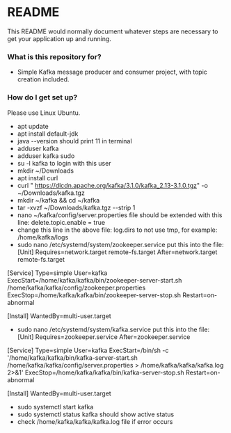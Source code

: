# README #

This README would normally document whatever steps are necessary to get your application up and running.

### What is this repository for? ###

* Simple Kafka message producer and consumer project, with topic creation included.

### How do I get set up? ###

Please use Linux Ubuntu.

* apt update
* apt install default-jdk
* java --version should print 11 in terminal
* adduser kafka
* adduser kafka sudo
* su -l kafka to login with this user
* mkdir ~/Downloads
* apt install curl
* curl " https://dlcdn.apache.org/kafka/3.1.0/kafka_2.13-3.1.0.tgz" -o ~/Downloads/kafka.tgz
* mkdir ~/kafka && cd ~/kafka
* tar -xvzf ~/Downloads/kafka.tgz --strip 1
* nano ~/kafka/config/server.properties file should be extended with this line: delete.topic.enable = true
* change this line in the above file: log.dirs to not use tmp, for example: /home/kafka/logs
* sudo nano /etc/systemd/system/zookeeper.service
put this into the file:
[Unit]
Requires=network.target remote-fs.target
After=network.target remote-fs.target

[Service]
Type=simple
User=kafka
ExecStart=/home/kafka/kafka/bin/zookeeper-server-start.sh /home/kafka/kafka/config/zookeeper.properties
ExecStop=/home/kafka/kafka/bin/zookeeper-server-stop.sh
Restart=on-abnormal

[Install]
WantedBy=multi-user.target
* sudo nano /etc/systemd/system/kafka.service
put this into the file:
[Unit]
Requires=zookeeper.service
After=zookeeper.service

[Service]
Type=simple
User=kafka
ExecStart=/bin/sh -c '/home/kafka/kafka/bin/kafka-server-start.sh /home/kafka/kafka/config/server.properties > /home/kafka/kafka/kafka.log 2>&1'
ExecStop=/home/kafka/kafka/bin/kafka-server-stop.sh
Restart=on-abnormal

[Install]
WantedBy=multi-user.target
* sudo systemctl start kafka
* sudo systemctl status kafka should show active status
* check /home/kafka/kafka/kafka.log file if error occurs